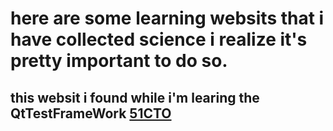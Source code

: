 # here are some learning websits that i have collected science i realize it's pretty important to do so.



## this websit i found while i'm learing the QtTestFrameWork [51CTO](https://blog.51cto.com/u_9291927/2114179)







